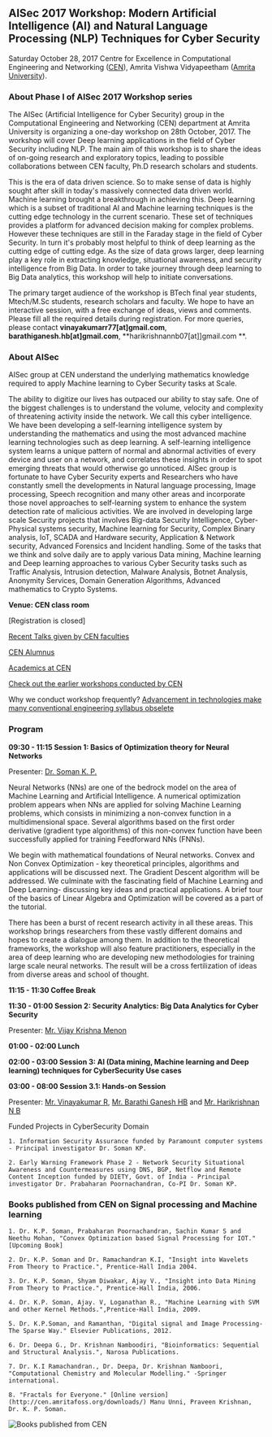 ## AISec 2017 Workshop: Modern Artificial Intelligence (AI) and Natural Language Processing (NLP) Techniques for Cyber Security

Saturday October 28, 2017
Centre for Excellence in Computational Engineering and Networking ([CEN](https://www.amrita.edu/center/computational-engineering-and-networking)),
Amrita Vishwa Vidyapeetham ([Amrita University](https://www.amrita.edu/)).

### About Phase I of AISec 2017 Workshop series
The AISec (Artificial Intelligence for Cyber Security) group in the Computational Engineering and Networking (CEN) department at Amrita University is organizing a one-day workshop on 28th October, 2017. The workshop will cover Deep learning applications in the field of Cyber Security including NLP. The main aim of this workshop is to share the ideas of on-going research and exploratory topics, leading to possible collaborations between CEN faculty, Ph.D research scholars and students.

This is the era of data driven science. So to make sense of data is highly sought after skill in today's massively connected data driven world. Machine learning brought a breakthrough in achieving this. Deep learning which is a subset of traditional AI and Machine learning techniques is the cutting edge technology in the current scenario. These set of techniques provides a platform for advanced decision making for complex problems. However these techniques are still in the Faraday stage in the field of Cyber Security. In turn it's probably most helpful to think of deep learning as the cutting edge of cutting edge. As the size of data grows larger, deep learning play a key role in extracting knowledge, situational awareness, and security intelligence from Big Data. In order to take journey through deep learning to Big Data analytics, this workshop will help to initiate conversations.

The primary target audience of the workshop is BTech final year students, Mtech/M.Sc students, research scholars and faculty. We hope to have an interactive session, with a free exchange of ideas, views and comments. Please fill all the required details during registration. For more queries, please contact **vinayakumarr77[at]gmail.com**, **barathiganesh.hb[at]gmail.com**, **harikrishnannb07[at]]gmail.com **.

### About AISec

AISec group at CEN understand the underlying mathematics knowledge required to apply Machine learning to Cyber Security tasks at Scale.

The ability to digitize our lives has outpaced our ability to stay safe. One of the biggest challenges is to understand the volume, velocity and complexity of threatening activity inside the network. We call this cyber intelligence. We have been developing a self-learning intelligence system by understanding the mathematics and using the most advanced machine learning technologies such as deep learning. A self-learning intelligence system learns a unique pattern of normal and abnormal activities of every device and user on a network, and correlates these insights in order to spot emerging threats that would otherwise go unnoticed. AISec group is fortunate to have Cyber Security experts and Researchers who have constantly smell the developments in Natural language processing, Image processing, Speech recognition and many other areas and incorporate those novel approaches to self-learning system to enhance the system detection rate of malicious activities. We are involved in developing large scale Security projects that involves Big-data Security Intelligence, Cyber-Physical systems security, Machine learning for Security, Complex Binary analysis, IoT, SCADA and Hardware security, Application & Network security, Advanced Forensics and Incident handling. Some of the tasks that we think and solve daily are to apply various Data mining, Machine learning and Deep learning approaches to various Cyber Security tasks such as Traffic Analysis, Intrusion detection, Malware Analysis, Botnet Analysis, Anonymity Services, Domain Generation Algorithms, Advanced mathematics to Crypto Systems.

**Venue: CEN class room** 

[Registration is closed]

[Recent Talks given by CEN faculties](https://barathiganesh-hb.github.io/cen-talks/)

[CEN Alumnus](http://nlp.amrita.edu/students/index.html)

[Academics at CEN](http://nlp.amrita.edu/cenalumini/cen-alumini.html)

[Check out the earlier workshops conducted by CEN](https://barathiganesh-hb.github.io/cen-workshops/)

Why we conduct workshop frequently?
[Advancement in technologies make many conventional engineering syllabus obselete](https://github.com/BarathiGanesh-HB/cen-deepchem2017/blob/master/RIP.pdf)


### Program

**09:30 - 11:15   Session 1: Basics of Optimization theory for Neural Networks**

Presenter: [Dr. Soman K. P.](http://nlp.amrita.edu:8080/somankp/index.html)

Neural Networks (NNs) are one of the bedrock model on the area of Machine Learning and Artificial Intelligence. A numerical optimization problem appears when NNs are applied for solving Machine Learning problems, which consists in minimizing a non-convex function in a multidimensional space. Several algorithms based on the first order derivative (gradient type algorithms) of this non-convex function have been successfully applied for training Feedforward NNs (FNNs).

We begin with mathematical foundations of Neural networks. Convex and Non Convex Optimization - key theoretical principles, algorithms and applications will be discussed next. The Gradient Descent algorithm will be addressed. We culminate with the fascinating field of Machine Learning and Deep Learning- discussing key ideas and practical applications. A brief tour of the basics of Linear Algebra and Optimization will be covered as a part of the tutorial.

There has been a burst of recent research activity in all these areas. This workshop brings researchers from these vastly different domains and hopes to create a dialogue among them. In addition to the theoretical frameworks, the workshop will also feature practitioners, especially in the area of deep learning who are developing new methodologies for training large scale neural networks. The result will be a cross fertilization of ideas from diverse areas and school of thought.

**11:15 - 11:30   Coffee Break**

**11:30 - 01:00   Session 2: Security Analytics: Big Data Analytics for Cyber Security**

Presenter: [Mr. Vijay Krishna Menon](https://www.amrita.edu/faculty/m-vijaykrishna)

**01:00 - 02:00   Lunch**

**02:00 - 03:00   Session 3: AI (Data mining, Machine learning and Deep learning) techniques for CyberSecurity Use cases**

**03:00 - 08:00   Session 3.1: Hands-on Session**

Presenter: [Mr. Vinayakumar R](https://sites.google.com/site/vinayakumarr77/), [Mr. Barathi Ganesh HB](https://sites.google.com/site/barathiganeshhb/) and [Mr. Harikrishnan N B](https://harikrishnannb.blogspot.in/)


Funded Projects in CyberSecurity Domain

    1. Information Security Assurance funded by Paramount computer systems - Principal investigator Dr. Soman KP.

    2. Early Warning Framework Phase 2 - Network Security Situational Awareness and Countermeasures using DNS, BGP, Netflow and Remote Content Inception funded by DIETY, Govt. of India - Principal investigator Dr. Prabaharan Poornachandran, Co-PI Dr. Soman KP.

### Books published from CEN on Signal processing and Machine learning

    1. Dr. K.P. Soman, Prabaharan Poornachandran, Sachin Kumar S and Neethu Mohan, "Convex Optimization based Signal Processing for IOT." [Upcoming Book]

    2. Dr. K.P. Soman and Dr. Ramachandran K.I, "Insight into Wavelets From Theory to Practice.", Prentice-Hall India 2004.

    3. Dr. K.P. Soman, Shyam Diwakar, Ajay V., "Insight into Data Mining From Theory to Practice.", Prentice-Hall India, 2006.

    4. Dr. K.P. Soman, Ajay. V, Loganathan R., "Machine Learning with SVM and other Kernel Methods.",Prentice-Hall India, 2009.

    5. Dr. K.P.Soman, and Ramanthan, "Digital signal and Image Processing-The Sparse Way." Elsevier Publications, 2012.

    6. Dr. Deepa G., Dr. Krishnan Namboodiri, "Bioinformatics: Sequential and Structural Analysis.", Narosa Publications.

    7. Dr. K.I Ramachandran., Dr. Deepa, Dr. Krishnan Namboori, "Computational Chemistry and Molecular Modelling." -Springer international.

    8. "Fractals for Everyone." [Online version](http://cen.amritafoss.org/downloads/) Manu Unni, Praveen Krishnan, Dr. K. P. Soman.

![Books published from CEN]({{"books.png"}})
